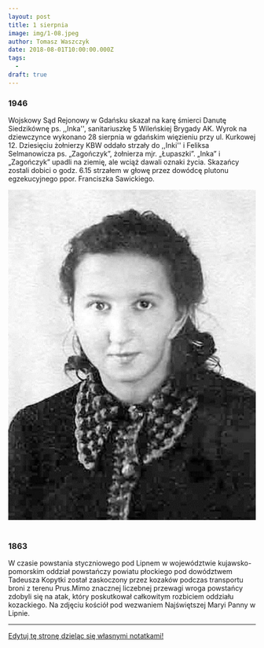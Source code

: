 ```yaml
---
layout: post
title: 1 sierpnia
image: img/1-08.jpeg
author: Tomasz Waszczyk
date: 2018-08-01T10:00:00.000Z
tags:
  - 
draft: true  
---
```


### 1946

Wojskowy Sąd Rejonowy w Gdańsku skazał na karę śmierci Danutę Siedzikównę ps. ,,Inka'', sanitariuszkę 5 Wileńskiej Brygady AK.
Wyrok na dziewczynce wykonano 28 sierpnia w gdańskim więzieniu przy ul. Kurkowej 12. Dziesięciu żołnierzy KBW oddało strzały do ,,Inki'' i Feliksa Selmanowicza ps. „Zagończyk”, żołnierza mjr. „Łupaszki”. „Inka” i „Zagończyk” upadli na ziemię, ale wciąż dawali oznaki życia. Skazańcy zostali dobici o godz. 6.15 strzałem w głowę przez dowódcę plutonu egzekucyjnego ppor. Franciszka Sawickiego.

<img src="./img/august/inka.jpg"><br><br>

### 1863

W czasie powstania styczniowego pod Lipnem w województwie kujawsko-pomorskim oddział powstańczy powiatu płockiego pod dowództwem Tadeusza Kopytki został zaskoczony przez kozaków podczas transportu broni z terenu Prus.Mimo znacznej liczebnej przewagi wroga powstańcy zdobyli się na atak, który poskutkował całkowitym rozbiciem oddziału kozackiego.
Na zdjęciu kościół pod wezwaniem Najświętszej Maryi Panny w Lipnie.

---

<a href="https://github.com/TomaszWaszczyk/historia.waszczyk.com/edit/master/src/content/august-2.md" target="_blank">Edytuj tę stronę dzieląc się własnymi notatkami!</a>
